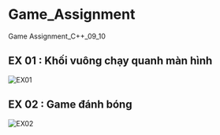 # Game_Assignment
Game Assignment_C++_09_10

## EX 01 : Khối vuông chạy quanh màn hình

![EX01](https://user-images.githubusercontent.com/26876671/66535804-08895700-eb45-11e9-8887-36c1f726622b.gif)

## EX 02 : Game đánh bóng

![EX02](https://user-images.githubusercontent.com/26876671/66534857-c6124b00-eb41-11e9-9cdb-8b9af7c05b4c.gif)

